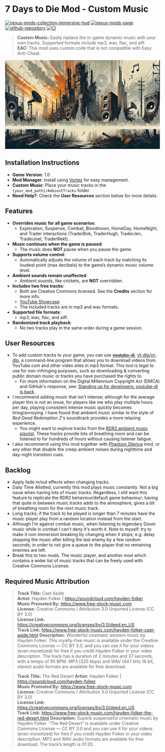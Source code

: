 # 7 Days to Die Mod - Custom Music  

[![nexus-mods-collection-immersive-hud](https://img.shields.io/badge/Collection-Immersive%20HUD%20-bf4848?style=flat-square&logo=nexusmods)](https://next.nexusmods.com/7daystodie/collections/epfqzi) [![nexus-mods-page](https://img.shields.io/badge/Mod-Custom%20Music%20-bf4848?style=flat-square&logo=nexusmods)](https://www.nexusmods.com/7daystodie/mods/6035) [![github-repository](https://img.shields.io/badge/GitHub-Repository-2ea44f?style=flat-square&logo=github)](https://github.com/rdok/7dtd_mod_custom_music) [![CI](https://img.shields.io/github/actions/workflow/status/rdok/7dtd_mod_custom_music/ci.yml?branch=main&label=CI&logo=github&logoColor=white&style=flat-square&color=2ea44f)](https://github.com/rdok/7dtd_mod_custom_music/actions/workflows/ci.yml)

> **Custom Music:** Easily replace the in-game dynamic music with your own tracks. Supported formats include mp3, wav, flac, and aiff.  
> **EAC:** This mod uses custom code that is not compatible with Easy Anti-Cheat.

[![Showcase](https://github.com/rdok/7dtd_mod_custom_music/blob/main/documentation/showcase.jpg?raw=true)](https://www.nexusmods.com/7daystodie/mods/6035)

## Installation Instructions
- **Game Version**: 1.0
- **Mod Manager**: Install using [Vortex](https://www.nexusmods.com/about/vortex/) for easy management.
- **Custom Music**: Place your music tracks in the `{your_mod_path}/AmbientTracks` folder.
- **Need Help?**: Check the **User Resources** section below for more details.

## Features
- **Overrides music for all game scenarios**:
  - Exploration, Suspense, Combat, Bloodmoon, HomeDay, HomeNight, and Trader interactions (TraderBob, TraderHugh, TraderJen, TraderJoel, TraderRekt).
- **Music continues when the game is paused**:
  - The music does **NOT** pause when you pause the game.
- **Supports volume control**:
  - Automatically adjusts the volume of each track by matching its loudest point (max decibels) to the game’s dynamic music volume level.
- **Ambient sounds remain unaffected**:
  - Ambient sounds, like crickets, are **NOT** overridden.
- **Includes two free tracks**:
  - Both are Creative Commons licensed. See the **Credits** section for more info.
  - [YouTube Showcase](https://www.nexusmods.com/7daystodie/mods/6035?tab=videos#lg=2&slide=0)
  - The included tracks are in mp3 and wav formats.
- **Supported file formats**:
  - mp3, wav, flac, and aiff.
- **Randomized track playback**:
  - No two tracks play in the same order during a game session.

## User Resources
- To add custom tracks to your game, you can use ~~[youtube-dl](https://github.com/ytdl-org/youtube-dl)~~, [yt-dlp/yt-dlp](https://github.com/yt-dlp/yt-dlp), a command-line program that allows you to download videos from YouTube.com and other video sites in mp3 format. This tool is legal to use for non-infringing purposes, such as downloading & converting public domain music or tracks you have purchased the rights to.
  - For more information on the Digital Millennium Copyright Act (DMCA) and GitHub's response, see: [Standing up for developers: youtube-dl is back](https://github.blog/news-insights/policy-news-and-insights/standing-up-for-developers-youtube-dl-is-back/).
- I recommend adding music that isn't intense; although for the average player this is not an issue, for players like me who play multiple hours per day, playing consistent intense music quickly becomes tiring/annoying. I have found that ambient music similar to the style of *Red Dead Redemption 2*'s soundtrack provides a more relaxing experience.
  - You might want to explore tracks from the [RDR2 ambient music playlist](https://www.youtube.com/playlist?list=PLeZn0JLtzRu2hHLf8EWbWkaZFWeCp3wrf). These tracks provide lots of breathing room and can be listened to for hundreds of hours without causing listener fatigue.
- I also recommend using this mod together with [Phantom Silence](https://www.nexusmods.com/7daystodie/mods/5749) mod, or any other that disable the creep ambient noises during nighttime and day-night transition cues. 
  
## Backlog
- Apply fade in/out effects when changing tracks.
- Daily Time Allotted; currently this mod plays music constantly. Not a big issue when having lots of music tracks. Regardless, I still want this feature to replicate the RDR2 behaviour/default game behaviour; having that quite in between music tracks adds to the atmosphere, gives a bit of breathing room for the next music track.
- Long tracks; if the track to be played is longer than 7 minutes have the music player play from a random location instead from the start.
- Although I'm against combat music, when listening to legendary Doom music while in combat I can't deny it's worth it. Note to myself: try to make it non-immersion breaking by changing when it stops; e.g. delay stopping the music after killing the last enemy by a few random seconds; in order to not give a queue to the player that no remaining enemies are left.
- Break this to two mods. The music player, and another mod which contains a wider list of music tracks that can be freely used with Creative Commons License.

## Required Music Attribution

> **Track Title:** Cast Aside  
> **Artist:** Hayden Folker | https://soundcloud.com/hayden-folker  
> **Music Promoted By:** https://www.free-stock-music.com  
> **License:** Creative Commons / Attribution 3.0 Unported License (CC BY 3.0)  
> **License Link:** https://creativecommons.org/licenses/by/3.0/deed.en_US  
> **Track Link:** https://www.free-stock-music.com/hayden-folker-cast-aside.html
> **Description:** Wonderful cinematic western music by Hayden Folker. This royalty-free music is available under the Creative Commons License — CC BY 3.0, and you can use it for your videos (even monetized) for free if you credit Hayden Folker in your video description. The track has a duration of 2 minutes and 37 seconds, with a tempo of 95 BPM. MP3 (320 kbps) and WAV (44.1 kHz 16 bit, stereo) audio formats are available for free download.
 

> **Track Title:** The Red Desert
> **Artist:** Hayden Folker | https://soundcloud.com/hayden-folker  
> **Music Promoted By:** https://www.free-stock-music.com  
> **License:** Creative Commons / Attribution 3.0 Unported License (CC BY 3.0)  
> **License Link:** https://creativecommons.org/licenses/by/3.0/deed.en_US  
> **Track Link:** https://www.free-stock-music.com/hayden-folker-the-red-desert.html
> **Description:** Superb suspenseful cinematic music by Hayden Folker. “The Red Desert” is available under Creative Commons License — CC BY 3.0  and you can use it for your videos (even monetized) for free if you credit Hayden Folker  in your video description. MP3 and WAV audio formats are available for free download. The track’s length is 01:20.